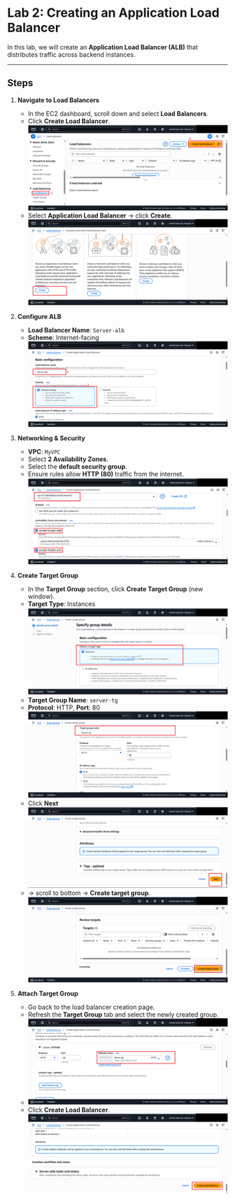 # Lab 2: Creating an Application Load Balancer

In this lab, we will create an **Application Load Balancer (ALB)** that distributes traffic across backend instances.

---

## Steps

1. **Navigate to Load Balancers**
   - In the EC2 dashboard, scroll down and select **Load Balancers**.
   - Click **Create Load Balancer**.
     ![](./media/lb-step1.png)
   - Select **Application Load Balancer** → click **Create**.  
   ![](./media/lb-step2.png)

2. **Configure ALB**
   - **Load Balancer Name**: `Server-alb`
   - **Scheme**: Internet-facing  
   ![](./media/lb-step3.png)

3. **Networking & Security**
   - **VPC**: `MyVPC`
   - Select **2 Availability Zones**.
   - Select the **default security group**.
   - Ensure rules allow **HTTP (80)** traffic from the internet.  
   ![](./media/lb-step4.png)

4. **Create Target Group**
   - In the **Target Group** section, click **Create Target Group** (new window).  
   - **Target Type**: Instances
     ![](./media/lb-step6.png)
   - **Target Group Name**: `server-tg`  
   - **Protocol**: HTTP, **Port**: 80
     ![](./media/lb-step7.png)
   - Click **Next**
   ![](./media/lb-step8.png)
   - → scroll to bottom → **Create target group**.  
   ![](./media/lb-step9.png)

5. **Attach Target Group**
   - Go back to the load balancer creation page.
   - Refresh the **Target Group** tab and select the newly created group.
   - ![](./media/lb-step10.png)
   - Click **Create Load Balancer**.
     ![](./media/lb-step11.png)
   
